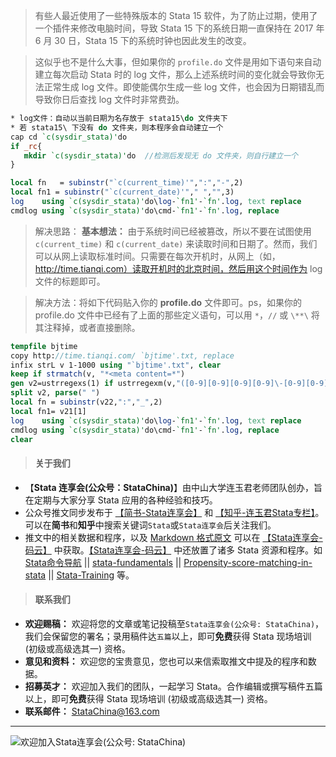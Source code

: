 > 有些人最近使用了一些特殊版本的 Stata 15 软件，为了防止过期，使用了一个插件来修改电脑时间，导致 Stata 15 下的系统日期一直保持在 2017 年 6 月 30 日，Stata 15 下的系统时钟也因此发生的改变。


> 这似乎也不是什么大事，但如果你的 `profile.do` 文件是用如下语句来自动建立每次启动 Stata 时的 log 文件，那么上述系统时间的变化就会导致你无法正常生成 log 文件。即使能偶尔生成一些 log 文件，也会因为日期错乱而导致你日后查找 log 文件时非常费劲。

```stata
* log文件：自动以当前日期为名存放于 stata15\do 文件夹下
* 若 stata15\ 下没有 do 文件夹，则本程序会自动建立一个 
cap cd `c(sysdir_stata)'do
if _rc{
   mkdir `c(sysdir_stata)'do  //检测后发现无 do 文件夹，则自行建立一个
}

local fn   = subinstr("`c(current_time)'",":","-",2)
local fn1 = subinstr("`c(current_date)'"," ","",3)
log    using `c(sysdir_stata)'do\log-`fn1'-`fn'.log, text replace
cmdlog using `c(sysdir_stata)'do\cmd-`fn1'-`fn'.log, replace
```
> 解决思路：
**基本想法：** 由于系统时间已经被篡改，所以不要在试图使用 `c(current_time)` 和 `c(current_date)` 来读取时间和日期了。然而，我们可以从网上读取标准时间。只需要在每次开机时，从网上（如， http://time.tianqi.com）读取开机时的北京时间，然后用这个时间作为 log 文件的标题即可。

> 解决方法：将如下代码贴入你的 **profile.do** 文件即可。ps，如果你的 profile.do 文件中已经有了上面的那些定义语句，可以用 `*`，`//` 或 `\**\` 将其注释掉，或者直接删除。

```stata
tempfile bjtime
copy http://time.tianqi.com/ `bjtime'.txt, replace
infix strL v 1-1000 using "`bjtime'.txt", clear
keep if strmatch(v, "*<meta content=*") 
gen v2=ustrregexs(1) if ustrregexm(v,"([0-9][0-9][0-9][0-9]\-[0-9][0-9]\-[0-9][0-9] [0-9][0-9]\:[0-9][0-9]\:[0-9][0-9])")
split v2, parse(" ")
local fn = subinstr(v22,":","_",2)
local fn1= v21[1]
log    using `c(sysdir_stata)'do\log-`fn1'-`fn'.log, text replace
cmdlog using `c(sysdir_stata)'do\cmd-`fn1'-`fn'.log, replace
clear
```

>#### 关于我们
- 【**Stata 连享会(公众号：StataChina)**】由中山大学连玉君老师团队创办，旨在定期与大家分享 Stata 应用的各种经验和技巧。
- 公众号推文同步发布于 [【简书-Stata连享会】](http://www.jianshu.com/u/69a30474ef33) 和 [【知乎-连玉君Stata专栏】](https://www.zhihu.com/people/arlionn)。可以在**简书**和**知乎**中搜索关键词`Stata`或`Stata连享会`后关注我们。
- 推文中的相关数据和程序，以及 [Markdown 格式原文](https://gitee.com/arlionn/jianshu) 可以在 [【Stata连享会-码云】](https://gitee.com/arlionn) 中获取。[【Stata连享会-码云】](https://gitee.com/arlionn) 中还放置了诸多 Stata 资源和程序。如 [Stata命令导航](https://gitee.com/arlionn/stata/wikis/Home) ||  [stata-fundamentals](https://gitee.com/arlionn/stata-fundamentals) ||  [Propensity-score-matching-in-stata](https://gitee.com/arlionn/propensity-score-matching-in-stata) || [Stata-Training](https://gitee.com/arlionn/StataTraining) 等。


>#### 联系我们
- **欢迎赐稿：** 欢迎将您的文章或笔记投稿至`Stata连享会(公众号: StataChina)`，我们会保留您的署名；录用稿件达`五篇`以上，即可**免费**获得 Stata 现场培训 (初级或高级选其一) 资格。
- **意见和资料：** 欢迎您的宝贵意见，您也可以来信索取推文中提及的程序和数据。
- **招募英才：** 欢迎加入我们的团队，一起学习 Stata。合作编辑或撰写稿件五篇以上，即可**免费**获得 Stata 现场培训 (初级或高级选其一) 资格。
- **联系邮件：** StataChina@163.com


---
![欢迎加入Stata连享会(公众号: StataChina)](http://upload-images.jianshu.io/upload_images/7692714-ce6213576c3143e7.jpg?imageMogr2/auto-orient/strip%7CimageView2/2/w/1240 "扫码关注 Stata 连享会")

